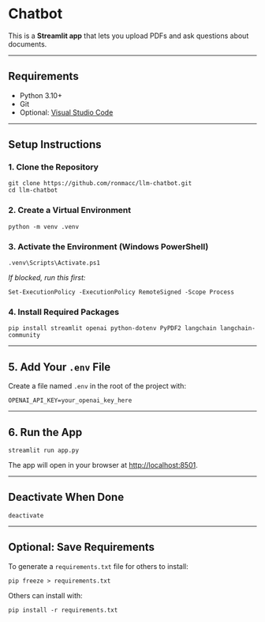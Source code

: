 <!DOCTYPE html>
<html lang="en">
<head>
  <meta charset="UTF-8">
  <title>Chatbot</title>
</head>
<body>
  <h1>Chatbot</h1>

  <p>This is a <strong>Streamlit app</strong> that lets you upload PDFs and ask questions about documents.</p>

  <hr>

  <h2>Requirements</h2>
  <ul>
    <li>Python 3.10+</li>
    <li>Git</li>
    <li>Optional: <a href="https://code.visualstudio.com/">Visual Studio Code</a></li>
  </ul>

  <hr>

  <h2>Setup Instructions</h2>

  <h3>1. Clone the Repository</h3>
  <pre><code>git clone https://github.com/ronmacc/llm-chatbot.git
cd llm-chatbot</code></pre>

  <h3>2. Create a Virtual Environment</h3>
  <pre><code>python -m venv .venv</code></pre>

  <h3>3. Activate the Environment (Windows PowerShell)</h3>
  <pre><code>.venv\Scripts\Activate.ps1</code></pre>
  <p><em>If blocked, run this first:</em></p>
  <pre><code>Set-ExecutionPolicy -ExecutionPolicy RemoteSigned -Scope Process</code></pre>

  <h3>4. Install Required Packages</h3>
  <pre><code>pip install streamlit openai python-dotenv PyPDF2 langchain langchain-community</code></pre>

  <hr>

  <h2>5. Add Your <code>.env</code> File</h2>
  <p>Create a file named <code>.env</code> in the root of the project with:</p>
  <pre><code>OPENAI_API_KEY=your_openai_key_here</code></pre>

  <hr>

  <h2>6. Run the App</h2>
  <pre><code>streamlit run app.py</code></pre>
  <p>The app will open in your browser at <a href="http://localhost:8501">http://localhost:8501</a>.</p>

  <hr>

  <h2>Deactivate When Done</h2>
  <pre><code>deactivate</code></pre>

  <hr>

  <h2>Optional: Save Requirements</h2>
  <p>To generate a <code>requirements.txt</code> file for others to install:</p>
  <pre><code>pip freeze > requirements.txt</code></pre>
  <p>Others can install with:</p>
  <pre><code>pip install -r requirements.txt</code></pre>

</body>
</html>
